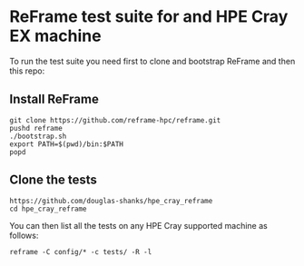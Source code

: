 # ReFrame test suite for and HPE Cray EX machine


To run the test suite you need first to clone and bootstrap ReFrame and then this repo:


## Install ReFrame
```
git clone https://github.com/reframe-hpc/reframe.git
pushd reframe
./bootstrap.sh
export PATH=$(pwd)/bin:$PATH
popd
```

## Clone the tests

```
https://github.com/douglas-shanks/hpe_cray_reframe
cd hpe_cray_reframe
```

You can then list all the tests on any HPE Cray supported machine as follows:

```
reframe -C config/* -c tests/ -R -l
```
